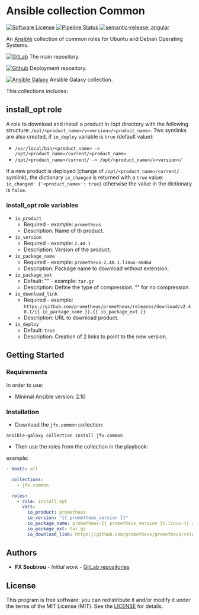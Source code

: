 # Ansible collection Common

[![Software License](https://img.shields.io/badge/license-MIT-informational.svg?style=flat)](LICENSE)
[![Pipeline Status](https://gitlab.com/op_so/ansible/common/badges/main/pipeline.svg)](https://gitlab.com/op_so/ansible/common/pipelines)
[![semantic-release: angular](https://img.shields.io/badge/semantic--release-angular-e10079?logo=semantic-release)](https://github.com/semantic-release/semantic-release)

An [Ansible](https://www.ansible.com/) collection of common roles for Ubuntu and Debian Operating Systems.

[![GitLab](https://shields.io/badge/Gitlab-informational?logo=gitlab&style=flat-square)](https://gitlab.com/op_so/ansible/common) The main repository.

[![Github](https://shields.io/badge/Github-informational?logo=github&style=flat-square)](https://github.com/jfx/ansible-collection-common) Deployment repository.

[![Ansible Galaxy](https://shields.io/badge/Ansible_Galaxy-informational?logo=ansible&style=flat-square)](https://galaxy.ansible.com/jfx/common) Ansible Galaxy collection.

This collections includes:

## install_opt role

A role to download and install a product in /opt directory with the following structure: `/opt/<product_name>/v<version>/<product_name>`.
Two symlinks are also created, if `io_deploy` variable is `true` (default value):

- `/usr/local/bin/<product_name> -> /opt/<product_name>/current/<product_name>`
- `/opt/<product_name>/current/ -> /opt/<product_name>/v<version>/`

If a new product is deployed (change of `/opt/<product_name>/current/` symlink), the dictionary `io_changed` is returned with a `true` value:
`io_changed: {'<product_name>': true}`
otherwise the value in the dictionary is `false`.

### install_opt role variables

- `io_product`
  - Required - example: `prometheus`
  - Description: Name of th product.
- `io_version`
  - Required - example: `2.40.1`
  - Description: Version of the product.
- `io_package_name`
  - Required - example: `prometheus-2.40.1.linux-amd64`
  - Description: Package name to download without extension.
- `io_package_ext`
  - Default: "" - example: `tar.gz`
  - Description: Define the type of compression. "" for no compression.
- `io_download_link`
  - Required - example: `https://github.com/prometheus/prometheus/releases/download/v2.40.1/{{ io_package_name }}.{{ io_package_ext }}`
  - Description: URL to download product.
- `io_deploy`
  - Default: `true`
  - Description: Creation of 2 links to point to the new version.

## Getting Started

### Requirements

In order to use:

- Minimal Ansible version: 2.10

### Installation

- Download the `jfx.common` collection:

```shell
ansible-galaxy collection install jfx.common
```

- Then use the roles from the collection in the playbook:

example:

```yaml
- hosts: all

  collections:
    - jfx.common

  roles:
    - role: install_opt
      vars:
        io_product: prometheus
        io_version: "{{ prometheus_version }}"
        io_package_name: prometheus-{{ prometheus_version }}.linux-{{ arch }}
        io_package_ext: tar.gz
        io_download_link: https://github.com/prometheus/prometheus/releases/download/v{{ prometheus_version }}/{{ io_package_name }}.{{ io_package_ext }}
```

## Authors

- **FX Soubirou** - *Initial work* - [GitLab repositories](https://gitlab.com/op_so)

## License

This program is free software: you can redistribute it and/or modify it under the terms of the MIT License (MIT). See the [LICENSE](https://opensource.org/licenses/MIT) for details.

